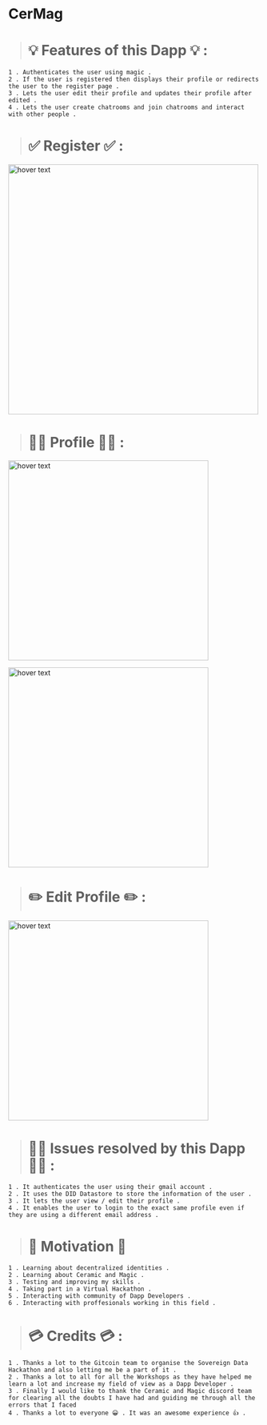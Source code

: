 # CerMag

> # 💡 Features of this Dapp 💡 :

```
1 . Authenticates the user using magic .
2 . If the user is registered then displays their profile or redirects the user to the register page .
3 . Lets the user edit their profile and updates their profile after edited .
4 . Lets the user create chatrooms and join chatrooms and interact with other people .
```

> # ✅ Register ✅ :

<p >
  <img src="https://ipfs.infura.io/ipfs/QmdzonwG4tgqMBPetxYyPo8xncPQibdKQenYk7pC6gd1Gh" width="500" title="hover text">
</p>

> # 👨‍💼 Profile 👨‍💼 :

<p >
  <img src="https://ipfs.infura.io/ipfs/QmWVN5ULiV665aCdnZu1DcppfT5QbWKaUBXMWuUtVBtbG1" width="400" title="hover text">
</p>

<p >
  <img src="https://ipfs.infura.io/ipfs/QmfQWCFZJCNK9HKZ7puLU56sU63xMy8X5psNy7rgREaxV9" width="400" title="hover text">
</p>

> # ✏️ Edit Profile ✏️ :

<p >
  <img src="https://ipfs.infura.io/ipfs/QmXSZvc48q4UDBVDTgFLYSPbKUr7xz5XSGo4P5LowxErSs" width="400" title="hover text">
</p>

> # 🐱‍👤 Issues resolved by this Dapp 🐱‍👤 :

```
1 . It authenticates the user using their gmail account .
2 . It uses the DID Datastore to store the information of the user .
3 . It lets the user view / edit their profile .
4 . It enables the user to login to the exact same profile even if they are using a different email address .
```

> # 🤟 Motivation 🤟

```
1 . Learning about decentralized identities .
2 . Learning about Ceramic and Magic .
3 . Testing and improving my skills .
4 . Taking part in a Virtual Hackathon .
5 . Interacting with community of Dapp Developers .
6 . Interacting with proffesionals working in this field .
```

> # 💳 Credits 💳 :

```
1 . Thanks a lot to the Gitcoin team to organise the Sovereign Data Hackathon and also letting me be a part of it .
2 . Thanks a lot to all for all the Workshops as they have helped me learn a lot and increase my field of view as a Dapp Developer .
3 . Finally I would like to thank the Ceramic and Magic discord team for clearing all the doubts I have had and guiding me through all the errors that I faced
4 . Thanks a lot to everyone 😀 . It was an awesome experience 👍 .
```
